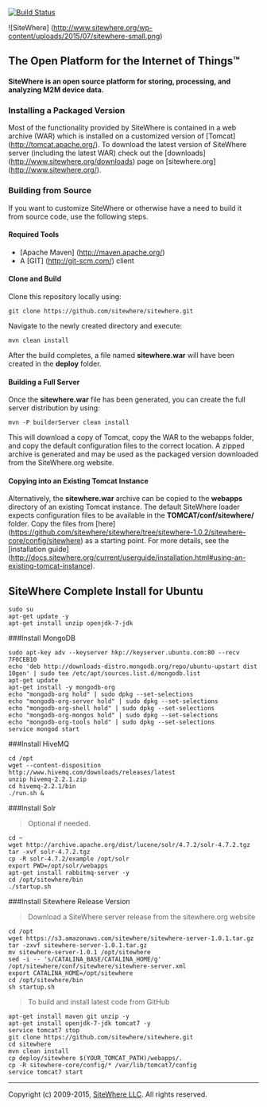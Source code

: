 [![Build Status](https://travis-ci.org/sitewhere/sitewhere.svg?branch=sitewhere-1.4.0)](https://travis-ci.org/sitewhere/sitewhere)

![SiteWhere] (http://www.sitewhere.org/wp-content/uploads/2015/07/sitewhere-small.png)

The Open Platform for the Internet of Things™
-----------------------------------------------

#### SiteWhere is an open source platform for storing, processing, and analyzing M2M device data. ####

### Installing a Packaged Version

Most of the functionality provided by SiteWhere is contained in a web archive (WAR) which is installed on a customized version of [Tomcat] (http://tomcat.apache.org/). To download the latest version of SiteWhere server (including the latest WAR) check out the [downloads] (http://www.sitewhere.org/downloads) page on [sitewhere.org] (http://www.sitewhere.org/).

### Building from Source
If you want to customize SiteWhere or otherwise have a need to build it from source code, use the following steps.

#### Required Tools #####
* [Apache Maven] (http://maven.apache.org/)
* A [GIT] (http://git-scm.com/) client

#### Clone and Build #####
Clone this repository locally using:

    git clone https://github.com/sitewhere/sitewhere.git
    
Navigate to the newly created directory and execute:

    mvn clean install

After the build completes, a file named **sitewhere.war** will have been created in the **deploy** 
folder. 

#### Building a Full Server #####
Once the **sitewhere.war** file has been generated, you can create the full server distribution by using:

	mvn -P builderServer clean install
	
This will download a copy of Tomcat, copy the WAR to the webapps folder, and copy the default 
configuration files to the correct location. A zipped archive is generated and may be used 
as the packaged version downloaded from the SiteWhere.org website.

#### Copying into an Existing Tomcat Instance #####
Alternatively, the **sitewhere.war** archive can be copied to the **webapps** directory of an existing
Tomcat instance. The default SiteWhere loader expects configuration files to be available in the **TOMCAT/conf/sitewhere/** 
folder. Copy the files from [here] (https://github.com/sitewhere/sitewhere/tree/sitewhere-1.0.2/sitewhere-core/config/sitewhere) 
as a starting point. For more details, see the 
[installation guide] (http://docs.sitewhere.org/current/userguide/installation.html#using-an-existing-tomcat-instance).


SiteWhere Complete Install for Ubuntu
-------------------------------------

    sudo su
    apt-get update -y
    apt-get install unzip openjdk-7-jdk

###Install MongoDB

    sudo apt-key adv --keyserver hkp://keyserver.ubuntu.com:80 --recv 7F0CEB10
    echo 'deb http://downloads-distro.mongodb.org/repo/ubuntu-upstart dist 10gen' | sudo tee /etc/apt/sources.list.d/mongodb.list
    apt-get update
    apt-get install -y mongodb-org
    echo "mongodb-org hold" | sudo dpkg --set-selections
    echo "mongodb-org-server hold" | sudo dpkg --set-selections
    echo "mongodb-org-shell hold" | sudo dpkg --set-selections
    echo "mongodb-org-mongos hold" | sudo dpkg --set-selections
    echo "mongodb-org-tools hold" | sudo dpkg --set-selections
    service mongod start

###Install HiveMQ

    cd /opt
    wget --content-disposition http://www.hivemq.com/downloads/releases/latest
    unzip hivemq-2.2.1.zip
    cd hivemq-2.2.1/bin
    ./run.sh &

###Install Solr

> Optional if needed.

    cd ~
    wget http://archive.apache.org/dist/lucene/solr/4.7.2/solr-4.7.2.tgz
    tar -xvf solr-4.7.2.tgz
    cp -R solr-4.7.2/example /opt/solr
    export PWD=/opt/solr/webapps
    apt-get install rabbitmq-server -y
    cd /opt/sitewhere/bin
    ./startup.sh

###Install Sitewhere Release Version

> Download a SiteWhere server release from the sitewhere.org website

    cd /opt
    wget https://s3.amazonaws.com/sitewhere/sitewhere-server-1.0.1.tar.gz
    tar -zxvf sitewhere-server-1.0.1.tar.gz
    mv sitewhere-server-1.0.1 /opt/sitewhere
    sed -i -- 's/CATALINA_BASE/CATALINA_HOME/g' /opt/sitewhere/conf/sitewhere/sitewhere-server.xml
    export CATALINA_HOME=/opt/sitewhere
    cd /opt/sitewhere/bin
    sh startup.sh

> To build and install latest code from GitHub

    apt-get install maven git unzip -y
    apt-get install openjdk-7-jdk tomcat7 -y
    service tomcat7 stop
    git clone https://github.com/sitewhere/sitewhere.git
    cd sitewhere
    mvn clean install
    cp deploy/sitewhere $(YOUR_TOMCAT_PATH)/webapps/.
    cp -R sitewhere-core/config/* /var/lib/tomcat7/config
    service tomcat7 start

* * * *

Copyright (c) 2009-2015, [SiteWhere LLC](http://www.sitewhere.com). All rights reserved.
